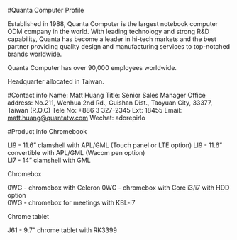 #Quanta Computer Profile

Established in 1988, Quanta Computer is the largest notebook computer ODM company in the world. With leading technology and strong R&D capability, Quanta has become a leader in hi-tech markets and the best partner providing quality design and manufacturing services to top-notched brands worldwide.

Quanta Computer has over 90,000 employees worldwide. 

Headquarter allocated in Taiwan.  

#Contact info
Name: Matt Huang
Title: Senior Sales Manager
Office address: No.211, Wenhua 2nd Rd., Guishan Dist., Taoyuan 
                                City, 33377, Taiwan (R.O.C)
Tele No: +886 3 327-2345 Ext: 18455
Email: matt.huang@quantatw.com
Wechat: adorepirlo

#Product info
Chromebook

LI9 - 11.6” clamshell with APL/GML (Touch panel or LTE option)
LI9 - 11.6” convertible with APL/GML (Wacom pen option)  
LI7 - 14” clamshell with GML

Chromebox

0WG - chromebox with Celeron 
0WG - chromebox with Core i3/i7 with HDD option  
0WG - chromebox for meetings with KBL-i7

Chrome tablet

J61 - 9.7” chrome tablet with RK3399
